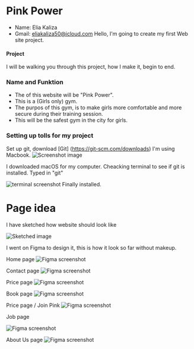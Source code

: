 # Pink Power
- Name: Elia Kaliza
- Gmail: eliakaliza50@icloud.com
Hello, I'm going to create my first Web site project.
#### Project 
I will be walking you through this project, how I make it, begin to end.

### Name and Funktion
- The of this website will be "Pink Power". 
- This is a (Girls only) gym.
- The purpos of this gym, is to make girls more comfortable and more secure during their training session.
- This will be the safest gym in the city for girls.

### Setting up tolls for my project 

Set up git, download 
[Git] (https://git-scm.com/downloads)
 I'm using Macbook. ![Screenshot image](/walkthruimg/b.png)

I downloaded macOS for my computer.
Cheacking terminal to see if git is installed. Typed in "git"

![terminal screenshot](/walkthruimg/Git.png)
Finally installed. 


# Page idea
I have sketched how website should look like

![Sketched image](/walkthruimg/page%20sketching%20idea.png)

I went on Figma to design it, this is how it look so far without makeup. 

Home page
![Figma screenshot](/walkthruimg/Front%20page.png)

Contact page 
![Figma screenshot](/walkthruimg/Contact%20page.png)

Price page
![Figma screenshot](/walkthruimg/Price%20page.png)


Book page 
![Figma screenshot](/walkthruimg/Book%20page.png)

Price page / Join Pink
![Figma screenshot](/walkthruimg/Price%20page.png)

Job page 

![Figma screenshot](/walkthruimg/Job%20page%20.png)


About Us page 
![Figma screenshot](/walkthruimg/Abou%20page.png)